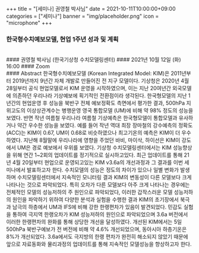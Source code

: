 ﻿+++
title = "[세미나] 권영철 박사님"
date = 2021-10-11T10:00:00+09:00
categories = ["세미나"]
banner = "img/placeholder.png"
icon = "microphone"
+++
### 한국형수치예보모델, 현업 1주년 성과 및 계획
<br>
#### 권영철 박사님 (한국기상청 수치모델링센터)
#### 2021년 10월 12일 (화) 16:00
#### Zoom
<br>
#### Abstract
한국형수치예보모델 (Korean Integrated Model: KIM)은 2011년부터 2019년까지 9년간 자체 개발로 만들어진 전 지구 모델이다. 기상청은 2020년 4월 28일부터 공식 현업모델로서 KIM 운영을 시작하였으며, 이는 지난 20여년간 외국모델에 의존하던 우리나라 기상예보에 획기적인 전환점이라 생각된다. 한국형모델의 지난 1년간의 현업운영 후 성능을 북반구 전체 예보정확도 측면에서 평가한 결과, 500hPa 지위고도의 이상상관계수는 병행운영 영국 통합모델 (UM)에 비해 약 98% 정도의 성능을 보였다. 반면 작년 여름철 우리나라 여름철 기상예측은 한국형모델이 통합모델과 유사하거나 약간 우수한 성능을 보였다. 예를 들어 작년 역대 최장 장마철의 강수예측의 정확도 (ACC)는 KIM이 0.67, UM이 0.68로 비슷하였으나 최고기온의 예측은 KIM이 더 우수하였다. 지난해 8월말에 우리나라에 영향을 주었던 바비, 마이삭, 하이선은 KIM이 강도에서 UM은 경로 예보에서 우위를 보였다.
기상청 수치모델링센터에서는 KIM 성능향상을 위해 연간 1~2회의 업데이트를 정기적으로 실시하고있다. 최근 업데이트를 통해 21년 4월 20일부터 현업으로 운영되고있는 KIM v3.6a의 개선과정과 그 결과를 이번 세미나에서 발표하고자 한다. 수치모델의 성능은 정도의 차이가 있으나 일별 변화가 발생하며 수치모델링센터에서 지속적인 모니터링 결과 KIM의 변동성이 다른 모델보다 크게 나타나는 것으로 파악되었다. 특히 오차가 다른 모델보다 아주 크게 나타나는 경우에는 전체적인 모델의 성능저하의 주 원인으로 파악되었다, 이러한 갑작스러운 모델 성능저하의 원인을 파악하기 위하여 다양한 분석과 실험을 수행한 결과 KIM의 초기장에서 북극과 남극의 하층에서 UM과 IFS에 비해 강한 한랭편차가 있음이 발견되었다. 민감도 실험을 통하여 극지역 한랭오차가 KIM 성능저하의 원인으로 파악되었으며 3.6a 버전에서 이러한 한랭편차의 완화를 통해 상당한 개선을 달성하였다. 개선된 KIM에서는 5일 500hPa 북반구예보가 전 버전에 비해 약 4.6% 개선되었으며, 동아시아 하층기온은 8%가 개선되었다. 3.6a에서도 극지방의 한랭 편차가 완전히 해소되지 않았기 때문에 앞으로 자료동화와 물리과정의 업데이트를 통해 지속적인 모델성능을 향상하고자 한다.
